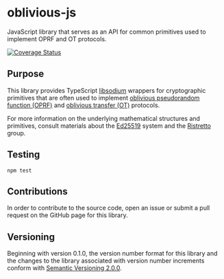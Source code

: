 # oblivious-js
JavaScript library that serves as an API for common primitives used to implement OPRF and OT protocols.

[![Coverage Status](https://coveralls.io/repos/github/nthparty/oblivious-js/badge.svg?branch=main)](https://coveralls.io/github/nthparty/oblivious-js?branch=main)

Purpose
-------

This library provides TypeScript
[libsodium](https://github.com/jedisct1/libsodium) wrappers for
cryptographic primitives that are often used to implement [oblivious
pseudorandom function
(OPRF)](https://en.wikipedia.org/wiki/Pseudorandom_function_family) and
[oblivious transfer
(OT)](https://en.wikipedia.org/wiki/Oblivious_transfer) protocols.

For more information on the underlying mathematical structures and
primitives, consult materials about the
[Ed25519](https://ed25519.cr.yp.to/) system and the
[Ristretto](https://ristretto.group/) group.

<!--
Package Installation and Usage
------------------------------

The package is available on PyPI:

    npm install oblivious

The library can be imported in the usual ways:

    import oblivious
    from oblivious import *
-->

Testing<!-- and Conventions-->
-----------------------

<!--All unit tests are executed and their coverage is measured when using
[mocha](https://mochajs.org/) (see `setup.cfg` for configution
details):

    mocha

Concise unit tests are implemented with the help of
[fountains](https://pypi.org/project/fountains/) and new reference bit
lists for these tests can be generated in the following way:-->

    npm test

<!--Style conventions are enforced using [Pylint](https://www.pylint.org/):

    pylint oblivious test/test_oblivious
-->

Contributions
-------------

In order to contribute to the source code, open an issue or submit a
pull request on the GitHub page for this library.

Versioning
----------

Beginning with version 0.1.0, the version number format for this library
and the changes to the library associated with version number increments
conform with [Semantic Versioning
2.0.0](https://semver.org/#semantic-versioning-200).

